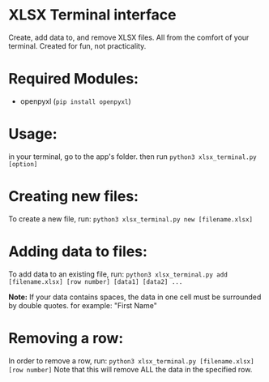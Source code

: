 # XLSX Terminal interface
<p>Create, add data to, and remove XLSX files. All from the comfort of your terminal. Created for fun, not practicality.</p>

# Required Modules:
* openpyxl (`pip install openpyxl`)

# Usage:
in your terminal, go to the app's folder. then run `python3 xlsx_terminal.py [option]`

# Creating new files:
To create a new file, run: `python3 xlsx_terminal.py new [filename.xlsx]`

# Adding data to files:
To add data to an existing file, run: `python3 xlsx_terminal.py add [filename.xlsx] [row number] [data1] [data2] ...` 

<b>Note:</b> If your data contains spaces, the data in one cell must be surrounded by double quotes.
for example: "First Name"

# Removing a row:
In order to remove a row, run: `python3 xlsx_terminal.py [filename.xlsx] [row number]`
Note that this will remove ALL the data in the specified row. 
